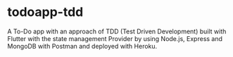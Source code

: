 # todoapp-tdd

A To-Do app with an approach of TDD (Test Driven Development) built with Flutter with the state management Provider by using Node.js, Express and MongoDB with Postman and deployed with Heroku.

